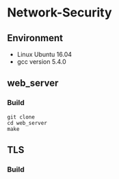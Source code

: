 # Network-Security

## Environment
- Linux Ubuntu 16.04
- gcc version 5.4.0

## web_server
### Build
```
git clone 
cd web_server
make
```

## TLS
### Build

```

```
